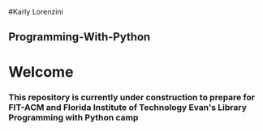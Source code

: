 #Karly Lorenzini

## Programming-With-Python

# Welcome

### This repository is currently under construction to prepare for FIT-ACM and Florida Institute of Technology Evan's Library Programming with Python camp
